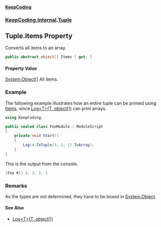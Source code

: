 #### [KeepCoding](index.md 'index')
### [KeepCoding.Internal](KeepCoding.Internal.md 'KeepCoding.Internal').[Tuple](Tuple.md 'KeepCoding.Internal.Tuple')
## Tuple.Items Property
Converts all items to an array.  
```csharp
public abstract object[] Items { get; }
```
#### Property Value
[System.Object](https://docs.microsoft.com/en-us/dotnet/api/System.Object 'System.Object')[[]](https://docs.microsoft.com/en-us/dotnet/api/System.Array 'System.Array')
All items.  
### Example
The following example illustrates how an entire tuple can be printed using [Items](Tuple.Items.md 'KeepCoding.Internal.Tuple.Items'), since [Log&lt;T&gt;(T, object[])](Logger.Log.VQRwxNpiXEL9B9w1CEt5IA.md 'KeepCoding.Logger.Log&lt;T&gt;(T, object[])') can print arrays.  
```csharp
using KeepCoding;

public sealed class FooModule : ModuleScript
{
    private void Start()
    {
        Log(4.ToTuple(3, 2, 1).ToArray);
    }
}
```
  
This is the output from the console.  
```csharp
[Foo #1] 4, 3, 2, 1
```
### Remarks
As the types are not determined, they have to be boxed in [System.Object](https://docs.microsoft.com/en-us/dotnet/api/System.Object 'System.Object').  
#### See Also
- [Log&lt;T&gt;(T, object[])](Logger.Log.VQRwxNpiXEL9B9w1CEt5IA.md 'KeepCoding.Logger.Log&lt;T&gt;(T, object[])')
